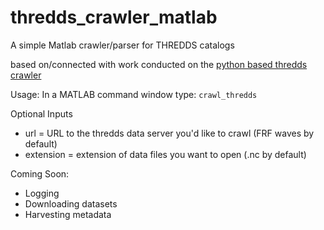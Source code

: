 # thredds_crawler_matlab
A simple Matlab crawler/parser for THREDDS catalogs

based on/connected with work conducted on the [python based thredds crawler](https://github.com/asascience-open/thredds_crawler)

Usage:
In a MATLAB command window type:
```crawl_thredds```


Optional Inputs

* url = URL to the thredds data server you'd like to crawl (FRF waves by default)
* extension = extension of data files you want to open (.nc by default)


Coming Soon:
* Logging
* Downloading datasets
* Harvesting metadata